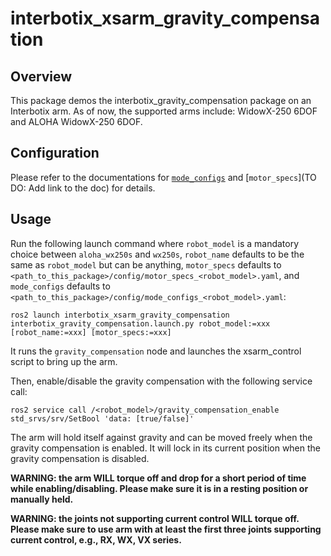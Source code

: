 # interbotix_xsarm_gravity_compensation

## Overview
This package demos the interbotix_gravity_compensation package on an Interbotix arm.
As of now, the supported arms include: WidowX-250 6DOF and ALOHA WidowX-250 6DOF.

## Configuration
Please refer to the documentations for [`mode_configs`](https://docs.trossenrobotics.com/interbotix_xsarms_docs/ros_interface/ros2/config.html#mode-configs) and [`motor_specs`](TO DO: Add link to the doc) for details.

## Usage
Run the following launch command where `robot_model` is a mandatory choice between `aloha_wx250s` and `wx250s`, `robot_name` defaults to be the same as `robot_model` but can be anything, `motor_specs` defaults to `<path_to_this_package>/config/motor_specs_<robot_model>.yaml`, and `mode_configs` defaults to `<path_to_this_package>/config/mode_configs_<robot_model>.yaml`:
```
ros2 launch interbotix_xsarm_gravity_compensation interbotix_gravity_compensation.launch.py robot_model:=xxx [robot_name:=xxx] [motor_specs:=xxx]
```
It runs the `gravity_compensation` node and launches the xsarm_control script to bring up the arm.

Then, enable/disable the gravity compensation with the following service call:
```
ros2 service call /<robot_model>/gravity_compensation_enable std_srvs/srv/SetBool 'data: [true/false]'
```

The arm will hold itself against gravity and can be moved freely when the gravity compensation is enabled.
It will lock in its current position when the gravity compensation is disabled.

**WARNING: the arm WILL torque off and drop for a short period of time while enabling/disabling. Please make sure it is in a resting position or manually held.**

**WARNING: the joints not supporting current control WILL torque off. Please make sure to use arm with at least the first three joints supporting current control, e.g., RX, WX, VX series.**
